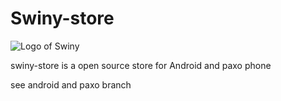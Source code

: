 # Swiny-store
![Logo of Swiny](#paxo)


swiny-store is a open source store for
   Android and paxo phone

  see android and paxo branch
